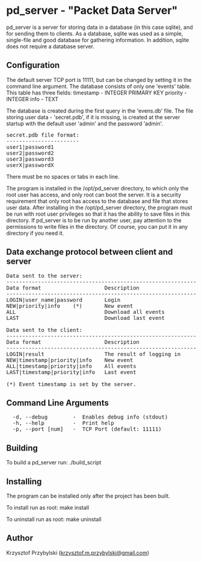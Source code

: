 pd_server - "Packet Data Server"
================================
pd_server is a server for storing data in a database (in this case sqlite), and for sending them to clients.
As a database, sqlite was used as a simple, single-file and good database for gathering information. In addition, sqlite does not require a database server.


Configuration
-------------
The default server TCP port is 11111, but can be changed by setting it in the command line argument.
The database consists of only one 'events' table.
This table has three fields:
    timestamp - INTEGER PRIMARY KEY
    priority - INTEGER
    info - TEXT

The database is created during the first query in the 'evens.db' file.
The file storing user data - 'secret.pdb', if it is missing, is created at the server startup with the default user 'admin' and the password 'admin'.

<pre>
secret.pdb file format:
-----------------------
user1|password1
user2|password2
user3|password3
userX|passwordX
</pre>
There must be no spaces or tabs in each line.

The program is installed in the /opt/pd_server directory, to which only the root user has access, and only root can boot the server.
It is a security requirement that only root has access to the database and file that stores user data.
After installing in the /opt/pd_server directory, the program must be run with root user privileges so that it has the ability to save files in this directory.
If pd_server is to be run by another user, pay attention to the permissions to write files in the directory.
Of course, you can put it in any directory if you need it.


Data exchange protocol between client and server
------------------------------------------------
<pre>
Data sent to the server:
-------------------------------------------------------------
Data format                    Description
-------------------------------------------------------------
LOGIN|user_name|password       Login
NEW|priority|info    (*)       New event
ALL                            Download all events
LAST                           Download last event

Data sent to the client:
-------------------------------------------------------------
Data format                    Description
-------------------------------------------------------------
LOGIN|result                   The result of logging in
NEW|timestamp|priority|info    New event
ALL|timestamp|priority|info    All events
LAST|timestamp|priority|info   Last event

(*) Event timestamp is set by the server.
</pre>


Command Line Arguments
----------------------
<pre>
  -d, --debug        -  Enables debug info (stdout)
  -h, --help         -  Print help
  -p, --port [num]   -  TCP Port (default: 11111)
</pre>


Building
--------
To build a pd_server run:   ./build_script


Installing
----------
The program can be installed only after the project has been built.

To install run as root:   make install

To uninstall run as root:   make uninstall


Author
------
Krzysztof Przybylski (krzysztof.m.przybylski@gmail.com)

